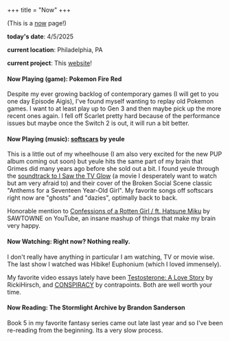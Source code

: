 +++
title = "Now"
+++

(This is a [now](https://nownownow.com/about) page!)

**today's date**: 4/5/2025

**current location**: Philadelphia, PA

**current project**: This [website](https://git.mxhzl.com/mxhzl/mxhzl.com)!

#### Now Playing (game): Pokemon Fire Red

Despite my ever growing backlog of contemporary games (I will get to you one day Episode Aigis), I've found myself wanting to replay old Pokemon games. I want to at least play up to Gen 3 and then maybe pick up the more recent ones again. I fell off Scarlet pretty hard because of the performance issues but maybe once the Switch 2 is out, it will run a bit better.

#### Now Playing (music): [softscars](https://music.apple.com/us/album/softscars/1692344143) by yeule

This is a little out of my wheelhouse (I am also very excited for the new PUP album coming out soon) but yeule hits the same part of my brain that Grimes did many years ago before she sold out a bit. I found yeule through the [soundtrack to I Saw the TV Glow](https://en.wikipedia.org/wiki/I_Saw_the_TV_Glow_(soundtrack)) (a movie I desperately want to watch but am very afraid to) and their cover of the Broken Social Scene classic "Anthems for a Seventeen Year-Old Girl". My favorite songs off softscars right now are "ghosts" and "dazies", optimally back to back.

Honorable mention to [Confessions of a Rotten Girl / ft. Hatsune Miku](https://youtu.be/sV2H712ldOI) by SAWTOWNE on YouTube, an insane mashup of things that make my brain very happy.

#### Now Watching: Right now? Nothing really.

I don't really have anything in particular I am watching, TV or movie wise. The last show I watched was Hibike! Euphonium (which I loved immensely).

My favorite video essays lately have been [Testosterone: A Love Story](https://youtu.be/1CMcBp3Aysg) by RickiHirsch, and [CONSPIRACY](https://youtu.be/teqkK0RLNkI) by contrapoints. Both are well worth your time.

#### Now Reading: The Stormlight Archive by Brandon Sanderson

Book 5 in my favorite fantasy series came out late last year and so I've been re-reading from the beginning. Its a very slow process.